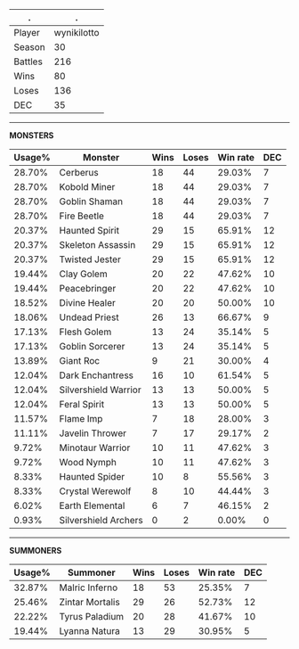 .|.
|-|-
Player|wynikilotto
Season|30
Battles|216
Wins|80
Loses|136
DEC|35

---
**MONSTERS**

Usage%|Monster|Wins|Loses|Win rate|DEC|
-|-|-|-|-|-|
28.70%|Cerberus|18|44|29.03%|7|
28.70%|Kobold Miner|18|44|29.03%|7|
28.70%|Goblin Shaman|18|44|29.03%|7|
28.70%|Fire Beetle|18|44|29.03%|7|
20.37%|Haunted Spirit|29|15|65.91%|12|
20.37%|Skeleton Assassin|29|15|65.91%|12|
20.37%|Twisted Jester|29|15|65.91%|12|
19.44%|Clay Golem|20|22|47.62%|10|
19.44%|Peacebringer|20|22|47.62%|10|
18.52%|Divine Healer|20|20|50.00%|10|
18.06%|Undead Priest|26|13|66.67%|9|
17.13%|Flesh Golem|13|24|35.14%|5|
17.13%|Goblin Sorcerer|13|24|35.14%|5|
13.89%|Giant Roc|9|21|30.00%|4|
12.04%|Dark Enchantress|16|10|61.54%|5|
12.04%|Silvershield Warrior|13|13|50.00%|5|
12.04%|Feral Spirit|13|13|50.00%|5|
11.57%|Flame Imp|7|18|28.00%|3|
11.11%|Javelin Thrower|7|17|29.17%|2|
9.72%|Minotaur Warrior|10|11|47.62%|3|
9.72%|Wood Nymph|10|11|47.62%|3|
8.33%|Haunted Spider|10|8|55.56%|3|
8.33%|Crystal Werewolf|8|10|44.44%|3|
6.02%|Earth Elemental|6|7|46.15%|2|
0.93%|Silvershield Archers|0|2|0.00%|0|

---
**SUMMONERS**

Usage%|Summoner|Wins|Loses|Win rate|DEC|
-|-|-|-|-|-|
32.87%|Malric Inferno|18|53|25.35%|7|
25.46%|Zintar Mortalis|29|26|52.73%|12|
22.22%|Tyrus Paladium|20|28|41.67%|10|
19.44%|Lyanna Natura|13|29|30.95%|5|
